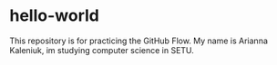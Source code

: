 # hello-world
This repository is for practicing the GitHub Flow.
My name is Arianna Kaleniuk, im studying computer science in SETU.
